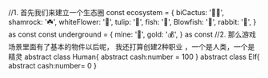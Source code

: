 //1. 首先我们来建立一个生态圈
const ecosystem = {
biCactus: '🌵🌵',
shamrock: '☘️',
whiteFlower: '🌸',
tulip: '🌷',
fish: '🐠',
Blowfish: '🐡',
rabbit: '🐰',
} as const
const underground = {
mine: '🧱',
gold: '💰',
} as const
//2. 那么游戏场景里面有了基本的物件以后呢， 我还打算创建2种职业 ，一个是人类，一个是精灵
abstract class Human{ abstract cash:number = 100 }
abstract class Elf{ abstract cash:number= 0 }
